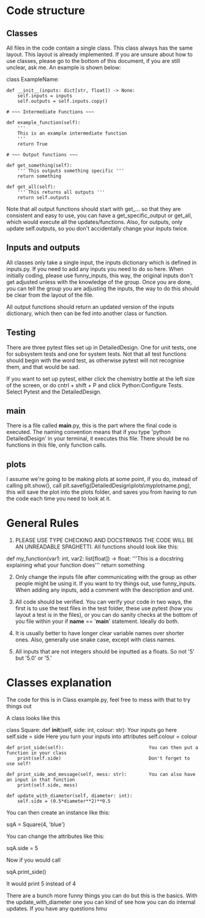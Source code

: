 # Code structure

## Classes

All files in the code contain a single class. This class always has the same layout. This layout is already implemented. If you are unsure about how to use classes, please go to the bottom of this document, if you are still unclear, ask me. An example is shown below:

class ExampleName:

    def __init__(inputs: dict[str, float]) -> None:
        self.inputs = inputs
        self.outputs = self.inputs.copy()

    # ~~~ Intermediate Functions ~~~

    def example_function(self):
        '''
        This is an example intermediate function
        '''
        return True

    # ~~~ Output functions ~~~ 

    def get_something(self):
        ''' This outputs something specific '''
        return something

    def get_all(self):
        ''' This returns all outputs '''
        return self.outputs

Note that all output functions should start with get_... so that they are consistent and easy to use, you can have a get_specific_output or get_all, which would execute all the updates/functions. Also, for outputs, only update self.outputs, so you don't accidentally change your inputs twice. 

## Inputs and outputs

All classes only take a single input, the inputs dictionary which is defined in inputs.py. If you need to add any inputs you need to do so here. When initially coding, please use funny_inputs, this way, the original inputs don't get adjusted unless with the knowledge of the group. Once you are done, you can tell the group you are adjusting the inputs, the way to do this should be clear from the layout of the file. 

All output functions should return an updated version of the inputs dictionary, which then can be fed into another class or function. 

## Testing
There are three pytest files set up in DetailedDesign. One for unit tests, one for subsystem tests and one for system tests. Not that all test functions should begin with the word test, as otherwise pytest will not recognise them, and that would be sad.

If you want to set up pytest, either click the chemistry bottle at the left size of the screen, or do cntrl + shift + P and click Python:Configure Tests. Select Pytest and the DetailedDesign.

## __main__
There is a file called __main__.py, this is the part where the final code is executed. The naming convention means that if you type 'python DetailedDesign' in your terminal, it executes this file. There should be no functions in this file, only function calls.

## plots
I assume we're going to be making plots at some point, if you do, instead of calling plt.show(), call plt.savefig(DetailedDesign\plots\myplotname.png), this will save the plot into the plots folder, and saves you from having to run the code each time you need to look at it.

# General Rules

1. PLEASE USE TYPE CHECKING AND DOCSTRINGS THE CODE WILL BE AN UNREADABLE SPAGHETTI. All functions should look like this:

def my_function(var1: int, var2: list[float]) -> float:
    '''This is a docstring explaining what your function does'''
    return something

2. Only change the inputs file after communicating with the group as other people might be using it. If you want to try things out, use funny_inputs. When adding any inputs, add a comment with the description and unit. 

3. All code should be verified. You can verify your code in two ways, the first is to use the test files in the test folder, these use pytest (how you layout a test is in the files), or you can do sanity checks at the bottom of you file within your if __name__ == '__main__' statement. Ideally do both. 

4. It is usually better to have longer clear variable names over shorter ones. Also, generally use snake case, except with class names. 

5. All inputs that are not integers should be inputted as a floats. So not '5' but '5.0' or '5.'

# Classes explanation

The code for this is in Class example.py, feel free to mess with that to try things out

A class looks like this

class Square:
    def __init__(self, side: int, colour: str):         Your inputs go here
        self.side = side                                Here you turn your inputs into attributes
        self.colour = colour

    def print_side(self):                               You can then put a function in your class
        print(self.side)                                Don't forget to use self!

    def print_side_and_message(self, mess: str):        You can also have an input in that function
        print(self.side, mess)

    def update_with_diameter(self, diameter: int):
        self.side = (0.5*diameter**2)**0.5

You can then create an instance like this:

sqA = Square(4, 'blue')

You can change the attributes like this:

sqA.side = 5

Now if you would call

sqA.print_side()

It would print 5 instead of 4

There are a bunch more funny things you can do but this is the basics. With the update_with_diameter one you can kind of see how you can do internal updates. If you have any questions hmu






